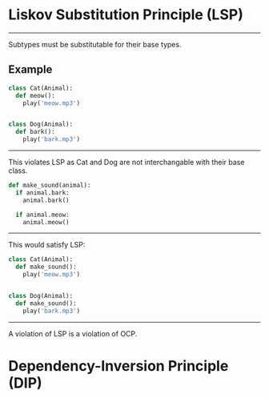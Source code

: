 
Liskov Substitution Principle (LSP)
===================================

---

Subtypes must be substitutable for their base types.

Example
-------

```python
class Cat(Animal):
  def meow():
    play('meow.mp3')


class Dog(Animal):
  def bark():
    play('bark.mp3')
```

---

This violates LSP as Cat and Dog are not interchangable with their base class.

```python
def make_sound(animal):
  if animal.bark:
    animal.bark()

  if animal.meow:
    animal.meow()
```

---

This would satisfy LSP:

```python
class Cat(Animal):
  def make_sound():
    play('meow.mp3')


class Dog(Animal):
  def make_sound():
    play('bark.mp3')
```

---

A violation of LSP is a violation of OCP.

Dependency-Inversion Principle (DIP)
====================================


